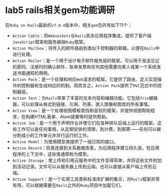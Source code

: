 # lab5 rails相关gem功能调研

在`Ruby on Rails`最新的`v7.0.4`版本中，相关`gem`包共有如下11个：

- `Action Cable`：将`Websockets`与`Rails`其余应用程序集成，提供了客户端`JavaScript`框架和服务器端`Ruby`框架。
- `Action Mailbox`：将传入的邮件路由到类似于控制器的邮箱，以便在`Rails`中进行处理。
- `Action Mailer`：是一个用于设计电子邮件服务层的框架。可以用于发送忘记的密码、注册时的确认邮件、账单发票和任何其他需要向某人或某一个系统发送书面通知的用例。
- `Action Pack`：是一个处理和响应`Web`请求的框架。它提供了路由、定义实现操作的控制器和生成响应的机制。简而言之，`Action Pack`提供了`MVC`范式中的控制器层。
- `Action Text`：为`Rails`带来了丰富的文本内容和编辑功能。它包括`Trix`编辑器，可以处理从格式到链接、引用、列表、嵌入图像和图库的所有事情。
- `Action View`：是一个处理视图模板查找和呈现的框架，并提供视图帮助程序，在构建HTML表单、Atom提要等时提供帮助。
- `Active Job`：是一个用于声明作业并使它们在各种排队后端上运行的框架。这些工作可以是任何事情，从定期安排的清理，到计费，到邮寄——任何可以被分割成小的工作单元并并行运行的工作。
- `Active Model`：为使用模型类提供了一组已知的接口。
- `Active Record`：将类连接到关系数据库表，为应用程序建立持久层。在应用程序的上下文中，这些类通常称为模型。
- `Active Storage`：使上传和引用云服务中的文件变得简单，并将这些文件附加到活动记录。文件可以从服务器上传到云端，也可以直接从客户端上传到云端。
- `Active Support`：是一个实用工具类和标准库扩展的集合，对`Rails`框架非常有用，可以根据需要在`Rails`之外的`Ruby`项目中加载它们。